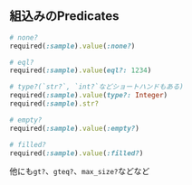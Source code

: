 ## 組込みのPredicates

```ruby
# none?
required(:sample).value(:none?)

# eql?
required(:sample).value(eql?: 1234)

# type?(`str?`, `int?`などショートハンドもある)
required(:sample).value(type?: Integer)
required(:sample).str?

# empty?
required(:sample).value(:empty?)

# filled?
required(:sample).value(:filled?)
```
他にも`gt?`、`gteq?`、`max_size?`などなど
